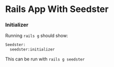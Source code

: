 # Rails App With Seedster

### Initializer

Running `rails g` should show:

```sh
Seedster:
  seedster:initializer
```

This can be run with `rails g seedster`

